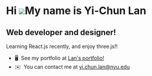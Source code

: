 Hi ![](https://user-images.githubusercontent.com/18350557/176309783-0785949b-9127-417c-8b55-ab5a4333674e.gif)My name is Yi-Chun Lan
===================================================================================================================================

Web developer and designer!
---------------------------

Learning React.js recently, and enjoy three.js!!

*   🖥️  See my portfolio at [Lan's portfolio!](http://yichunlan.com)
*   ✉️  You can contact me at [yi.chun.lan@nyu.edu](mailto:yi.chun.lan@nyu.edu)
